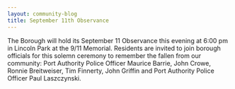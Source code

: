 ```yaml
---
layout: community-blog
title: September 11th Observance 
---
```


The Borough will hold its September 11 Observance this evening at 6:00 pm in Lincoln Park at the 9/11 Memorial. Residents are invited to join borough officials for this solemn ceremony to remember the fallen from our community: Port Authority Police Officer Maurice Barrie, John Crowe, Ronnie Breitweiser, Tim Finnerty, John Griffin and Port Authority Police Officer Paul Laszczynski.
 
